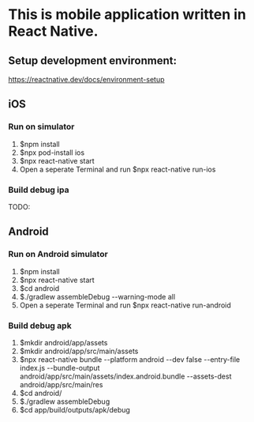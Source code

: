 # This is mobile application written in React Native.

## Setup development environment:

https://reactnative.dev/docs/environment-setup

## iOS

### Run on simulator

1. $npm install
2. $npx pod-install ios
3. $npx react-native start
4. Open a seperate Terminal and run $npx react-native run-ios

### Build debug ipa

TODO:

## Android

### Run on Android simulator

1. $npm install
2. $npx react-native start
3. $cd android
4. $./gradlew assembleDebug --warning-mode all
5. Open a seperate Terminal and run $npx react-native run-android

### Build debug apk

1. $mkdir android/app/assets
2. $mkdir android/app/src/main/assets
3. $npx react-native bundle --platform android --dev false --entry-file index.js --bundle-output android/app/src/main/assets/index.android.bundle --assets-dest android/app/src/main/res
4. $cd android/
5. $./gradlew assembleDebug
6. $cd app/build/outputs/apk/debug
